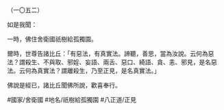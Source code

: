 （一〇五二）

如是我聞：

一時，佛住舍衛國祇樹給孤獨園。

爾時，世尊告諸比丘：「有惡法，有真實法。諦聽，善思，當為汝說。云何為惡法？謂殺生、不與取、邪婬、妄語、兩舌、惡口、綺語、貪、恚、邪見，是名惡法。云何為真實法？謂離殺生，乃至正見，是名真實法。」

佛說是經已，諸比丘聞佛所說，歡喜奉行。

#國家/舍衛國
#地名/祇樹給孤獨園
#八正道/正見
